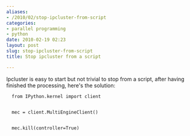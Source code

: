 ```yaml
---
aliases:
- /2010/02/stop-ipcluster-from-script
categories:
- parallel programming
- python
date: 2010-02-19 02:23
layout: post
slug: stop-ipcluster-from-script
title: Stop ipcluster from a script

---
```


<p>
 Ipcluster is easy to start but not trivial to stop from a script, after having finished the processing, here's the solution:
 <br/>
 <code>
  from IPython.kernel import client
  <br/>
  mec = client.MultiEngineClient()
  <br/>
  mec.kill(controller=True)
 </code>
</p>
